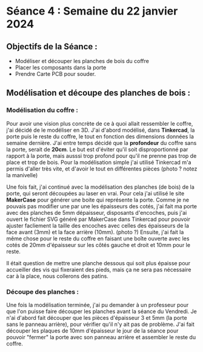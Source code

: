 # Séance 4 : Semaine du 22 janvier 2024

## Objectifs de la Séance :
- Modéliser et découper les planches de bois du coffre
- Placer les composants dans la porte
- Prendre Carte PCB pour souder.

## Modélisation et découpe des planches de bois  :
### Modélisation du coffre :
Pour avoir une vision plus concrète de ce à quoi allait ressembler le coffre, j'ai décidé de le modéliser en 3D. J'ai d'abord modélisé, dans **Tinkercad**, la porte puis le reste du coffre, le tout en fonction des dimensions données la semaine dernière. J'ai entre temps décidé que la **profondeur** du coffre sans la porte, serait de **20cm**. Le but est d'éviter qu'il soit disproportionné par rapport à la porte, mais ausssi trop profond pour qu'il ne prenne pas trop de place et trop de bois. Pour la modélisation simple j'ai utilisé Tinkercad m'a permis d'aller très vite, et d'avoir le tout en différentes pièces (photo ? notez la manivelle)

Une fois fait, j'ai continué avec la modélisation des planches (de bois) de la porte, qui seront découpées au laser en vrai. Pour cela j'ai utilisé le site **MakerCase** pour générer une boite qui représente la porte. Comme je ne pouvais pas modifier une par une les épaisseurs des cotés, j'ai fait ma porte avec des planches de 5mm dépaisseur, disposants d'encoches, puis j'ai ouvert le fichier SVG généré par MakerCase dans Tinkercad pour pouvoir ajuster facliement la taille des encoches avec celles des épaisseurs de la face avant (3mm) et la face arrière (10mm). (photo ?)
Ensuite, j'ai fait la même chose pour le reste du coffre en faisant une boîte ouverte avec les cotés de 20mm d'épaisseur sur les côtés gauche et droit et 10mm pour le reste. 

Il était question de mettre une planche dessous qui soit plus épaisse pour accueiller des vis qui fixeraient des pieds, mais ça ne sera pas nécessaire car à la place, nous collerons des patins.

### Découpe des planches :
Une fois la modélisation terminée, j'ai pu demander à un professeur pour que l'on puisse faire découper les planches avant la séance du Vendredi. Je n'ai d'abord fait découper que les pièces d'épaisseur 3 et 5mm (la porte sans le panneau arrière), pour vérifier qu'il n'y ait pas de problème. J'ai fait découper les plaques de 10mm d'épaisseur le jour de la séance pour pouvoir "fermer" la porte avec son panneau arrière et assembler le reste du coffre.  
